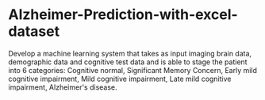 # Alzheimer-Prediction-with-excel-dataset
Develop a machine learning system that takes as input imaging brain data, demographic data and cognitive test data and is able to stage the patient into 6 categories: Cognitive normal, Significant Memory Concern, Early mild cognitive impairment, Mild cognitive impairment, Late mild cognitive impairment, Alzheimer's disease.
